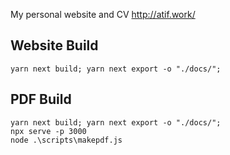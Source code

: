 My personal website and CV http://atif.work/

## Website Build

```
yarn next build; yarn next export -o "./docs/";
```

## PDF Build

```
yarn next build; yarn next export -o "./docs/";
npx serve -p 3000
node .\scripts\makepdf.js
```
